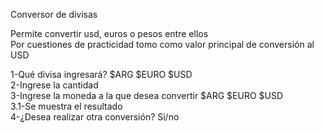 Conversor de divisas

Permite convertir usd, euros o pesos entre ellos<br>
Por cuestiones de practicidad tomo como valor principal de conversión al USD

1-Qué divisa ingresará? $ARG $EURO $USD<br>
2-Ingrese la cantidad<br>
3-Ingrese la moneda a la que desea convertir $ARG $EURO $USD<br>
    3.1-Se muestra el resultado<br>
4-¿Desea realizar otra conversión? Si/no